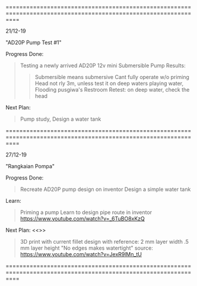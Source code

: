 ================================================================================================================

21/12-19

"AD20P Pump Test #1"

Progress Done:
> Testing a newly arrived AD20P 12v mini Submersible Pump 
Results:
>> Submersible means submersive
>> Cant fully operate w/o priming
>> Head not rly 3m, unless test it on deep waters
>> playing water, Flooding pusgiwa's Restroom
Retest:
>> on deep water, check the head

Next Plan:
> Pump study, <Priming acquired>
> Design a water tank

================================================================================================================

27/12-19

"Rangkaian Pompa"

Progress Done:
> Recreate AD20P pump design on inventor
> Design a simple water tank 

Learn:
> Priming a pump
> Learn to design pipe route in inventor
https://www.youtube.com/watch?v=_6TuBO8xKzQ

Next Plan:
<<<Testify>>>
>3D print with current fillet design with reference:
2 mm layer width
.5 mm layer height
"No edges makes watertight" 
source: 
https://www.youtube.com/watch?v=JexR9lMn_tU

================================================================================================================

